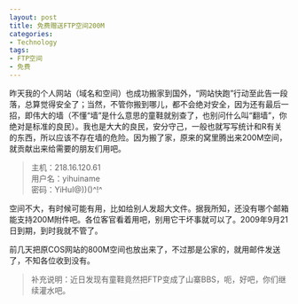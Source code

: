```yaml
---
layout: post
title: 免费赠送FTP空间200M
categories:
- Technology
tags:
- FTP空间
- 免费
---
```


昨天我的个人网站（域名和空间）也成功搬家到国外，“网站快跑”行动至此告一段落，总算觉得安全了；当然，不管你搬到哪儿，都不会绝对安全，因为还有最后一招，即伟大的墙（不懂“墙”是什么意思的童鞋就别查了，也别问什么叫“翻墙”，你绝对是标准的良民）。我也是大大的良民，安分守己，一般也就写写统计和R有关的东西，所以应该不存在墙的危险。因为搬了家，原来的窝里腾出来200M空间，就贡献出来给需要的朋友们用吧。

> 主机：218.16.120.61  
> 用户名：yihuiname  
> 密码：YiHuI@))()^!^

空间不大，有时候可能有用，比如给别人发超大文件。据我所知，还没有哪个邮箱能支持200M附件吧。各位客官看着用吧，别用它干坏事就可以了。2009年9月21日到期，到时我就不管了。

前几天把原COS网站的800M空间也放出来了，不过那是公家的，就用邮件发送了，不知各位收到没有。

> 补充说明：近日发现有童鞋竟然把FTP变成了山寨BBS，呃，好吧，你们继续灌水吧。
